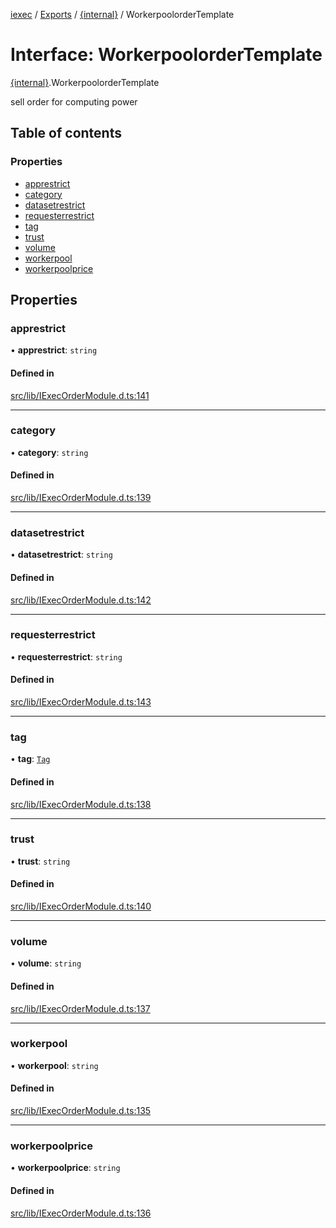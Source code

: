 [iexec](../README.md) / [Exports](../modules.md) / [{internal}](../modules/internal_.md) / WorkerpoolorderTemplate

# Interface: WorkerpoolorderTemplate

[{internal}](../modules/internal_.md).WorkerpoolorderTemplate

sell order for computing power

## Table of contents

### Properties

- [apprestrict](internal_.WorkerpoolorderTemplate.md#apprestrict)
- [category](internal_.WorkerpoolorderTemplate.md#category)
- [datasetrestrict](internal_.WorkerpoolorderTemplate.md#datasetrestrict)
- [requesterrestrict](internal_.WorkerpoolorderTemplate.md#requesterrestrict)
- [tag](internal_.WorkerpoolorderTemplate.md#tag)
- [trust](internal_.WorkerpoolorderTemplate.md#trust)
- [volume](internal_.WorkerpoolorderTemplate.md#volume)
- [workerpool](internal_.WorkerpoolorderTemplate.md#workerpool)
- [workerpoolprice](internal_.WorkerpoolorderTemplate.md#workerpoolprice)

## Properties

### apprestrict

• **apprestrict**: `string`

#### Defined in

[src/lib/IExecOrderModule.d.ts:141](https://github.com/iExecBlockchainComputing/iexec-sdk/blob/79135f9/src/lib/IExecOrderModule.d.ts#L141)

___

### category

• **category**: `string`

#### Defined in

[src/lib/IExecOrderModule.d.ts:139](https://github.com/iExecBlockchainComputing/iexec-sdk/blob/79135f9/src/lib/IExecOrderModule.d.ts#L139)

___

### datasetrestrict

• **datasetrestrict**: `string`

#### Defined in

[src/lib/IExecOrderModule.d.ts:142](https://github.com/iExecBlockchainComputing/iexec-sdk/blob/79135f9/src/lib/IExecOrderModule.d.ts#L142)

___

### requesterrestrict

• **requesterrestrict**: `string`

#### Defined in

[src/lib/IExecOrderModule.d.ts:143](https://github.com/iExecBlockchainComputing/iexec-sdk/blob/79135f9/src/lib/IExecOrderModule.d.ts#L143)

___

### tag

• **tag**: [`Tag`](../modules/internal_.md#tag)

#### Defined in

[src/lib/IExecOrderModule.d.ts:138](https://github.com/iExecBlockchainComputing/iexec-sdk/blob/79135f9/src/lib/IExecOrderModule.d.ts#L138)

___

### trust

• **trust**: `string`

#### Defined in

[src/lib/IExecOrderModule.d.ts:140](https://github.com/iExecBlockchainComputing/iexec-sdk/blob/79135f9/src/lib/IExecOrderModule.d.ts#L140)

___

### volume

• **volume**: `string`

#### Defined in

[src/lib/IExecOrderModule.d.ts:137](https://github.com/iExecBlockchainComputing/iexec-sdk/blob/79135f9/src/lib/IExecOrderModule.d.ts#L137)

___

### workerpool

• **workerpool**: `string`

#### Defined in

[src/lib/IExecOrderModule.d.ts:135](https://github.com/iExecBlockchainComputing/iexec-sdk/blob/79135f9/src/lib/IExecOrderModule.d.ts#L135)

___

### workerpoolprice

• **workerpoolprice**: `string`

#### Defined in

[src/lib/IExecOrderModule.d.ts:136](https://github.com/iExecBlockchainComputing/iexec-sdk/blob/79135f9/src/lib/IExecOrderModule.d.ts#L136)
